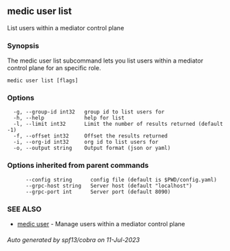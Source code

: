 ## medic user list

List users within a mediator control plane

### Synopsis

The medic user list subcommand lets you list users within a
mediator control plane for an specific role.

```
medic user list [flags]
```

### Options

```
  -g, --group-id int32   group id to list users for
  -h, --help             help for list
  -l, --limit int32      Limit the number of results returned (default -1)
  -f, --offset int32     Offset the results returned
  -i, --org-id int32     org id to list users for
  -o, --output string    Output format (json or yaml)
```

### Options inherited from parent commands

```
      --config string      config file (default is $PWD/config.yaml)
      --grpc-host string   Server host (default "localhost")
      --grpc-port int      Server port (default 8090)
```

### SEE ALSO

* [medic user](medic_user.md)	 - Manage users within a mediator control plane

###### Auto generated by spf13/cobra on 11-Jul-2023
